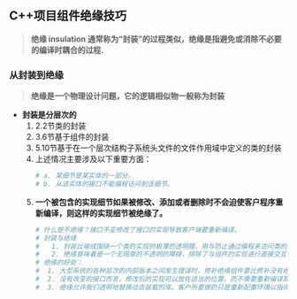 ## **C++项目组件绝缘技巧**
> **绝缘 insulation 通常称为“封装”的过程类似，绝缘是指避免或消除不必要的编译时耦合的过程.** 

### **从封装到绝缘**
> **绝缘是一个物理设计问题，它的逻辑相似物一般称为封装**

- **封装是分层次的**
    1. 2.2节类的封装
    2. 3.6节基于组件的封装
    3. 5.10节基于在一个层次结构子系统头文件的文件作用域中定义的类的封装
    4. 上述情况主要涉及以下重要方面：
        ```sh
        # a. 某细节是某实体的一部分。
        # b. 从该实体的接口不能编程访问到该细节。
        ```
    5. **一个被包含的实现细节如果被修改、添加或者删除时不会迫使客户程序重新编译，则这样的实现细节被绝缘了。** 
        ```sh
        # 什么是不绝缘？接口不变修改了接口的实现导致客户端要重新编译。
        # 封装与绝缘
        #   1. 封装比喻成围绕一个类的实现的极薄的透明膜，用与防止通过编程来访问类的实现。
        #   2. 绝缘意味着是一个无限厚的不透明的障碍，排除了与组件的实现进行直接交互作用的任何可能性。
        # 绝缘的好处：
        #  1. 大型系统的各种层次的内部版本之间发生错误时，修补绝缘组件要比修补没有绝缘的组件容易得多。
        #  2. 没有改变的接口而言，修改后的实现可以放在适当的位置，而不需要重新编译其他组件或者担心头文件过时
        #  3. 绝缘允许我们透明地替换动态装载的库。客户所要做的只是重新配置环境以指向新的动态装载库。
        ```












